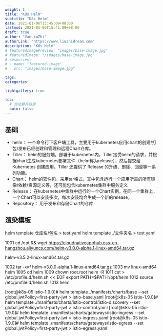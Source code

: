 ```yaml
---
weight: 1
title: "K8s Helm"
subtitle: "K8s Helm"
date: 2021-01-06T15:45:09+08:00
lastmod: 2021-01-06T15:45:09+08:00
draft: true
author: "VanLiuZhi"
authorLink: "https://www.liuzhidream.com"
description: "K8s Helm"
# featuredImagePreview: "images/base-image.jpg"
# featuredImage: "/images/base-image.jpg"
# resources:
# - name: "featured-image"
#   src: "images/base-image.jpg"

tags: 
categories: 

lightgallery: true

toc:
  # 自动展开目录
  auto: false
---
```




<!--more-->

## 基础

- helm：
一个命令行下客户端工具，主要用于kubernetes应用chart的创建/打包/发布已经创建和管理和远程Chart仓库。
- Tiller：
helm的服务端，部署于kubernetes内，Tiller接受helm的请求，并根据chart生成kubernetes部署文件（helm称为release），然后提交给 Kubernetes 创建应用。Tiller 还提供了 Release 的升级、删除、回滚等一系列功能。
- Chart： 
helm的软件包，采用tar格式，其中包含运行一个应用所需的所有镜像/依赖/资源定义等，还可能包含kubernetes集群中服务定义
- Release：
在kubernetes中集群中运行的一个Chart实例，在同一个集群上，一个Chart可以安装多次，每次安装均会生成一个新的release。
- Repository：
用于发布和存储Chart的仓库

## 渲染模板

helm template 仓库名/包名 > test.yaml 
helm template ./文件夹名 > test.yaml 



 1001  cd /opt && wget https://cloudnativeapphub.oss-cn-hangzhou.aliyuncs.com/helm-v3.0.0-alpha.1-linux-amd64.tar.gz

helm-v3.5.2-linux-amd64.tar.gz

 1002  tar -xvf helm-v3.0.0-alpha.1-linux-amd64.tar.gz
 1003  mv linux-amd64 helm
 1005  cd helm
 1009  chown root.root helm -R
 1011  cat > /etc/profile.d/helm.sh << EOF
export PATH=$PATH:/opt/helm
 1012  source /etc/profile.d/helm.sh
 1013  helm


[root@k8s-05 istio-1.9.0]# helm template ./manifests/charts/base --set global.jwtPolicy=first-party-jwt > istio-base.yaml
[root@k8s-05 istio-1.9.0]#  helm template ./manifests/charts/istio-control/istio-discovery --set global.jwtPolicy=first-party-jwt > istio-control.yaml
[root@k8s-05 istio-1.9.0]#  helm template ./manifests/charts/gateways/istio-ingress --set global.jwtPolicy=first-party-jwt > istio-ingress.yaml
[root@k8s-05 istio-1.9.0]#  helm template ./manifests/charts/gateways/istio-egress --set global.jwtPolicy=first-party-jwt > istio-egress.yaml
